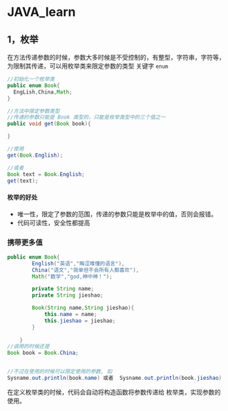 # JAVA_learn

## 1，枚举
在方法传递参数的时候，参数大多时候是不受控制的，有整型，字符串，字符等，为限制其传递，可以用枚举类来限定参数的类型
关键字 `enum`
```java
//初始化一个枚举类
public enum Book{
  EngLish,China,Math;
}

//方法中限定参数类型
//传递的参数只能是 Book 类型的，只能是枚举类型中的三个值之一
public void get(Book book){

}

//使用
get(Book.English);

//或者
Book text = Book.English;
get(text);

```

#### 枚举的好处
- 唯一性，限定了参数的范围，传递的参数只能是枚举中的值，否则会报错。
- 代码可读性，安全性都提高

### 携带更多值
```java
public enum Book{
        English("英语","晦涩难懂的语言"),
        China("语文","简单但不会所有人都喜欢"),
        Math("数学","god,神中神！");

        private String name;
        private String jieshao;

        Book(String name,String jieshao){
            this.name = name;
            this.jieshao = jieshao;
        }
       
    }
//调用的时候还是
Book book = Book.China;


//不过在使用的时候可以限定使用的参数, 如
Sysname.out.println(book.name) 或者  Sysname.out.println(book.jieshao)
```
在定义枚举类的时候，代码会自动将构造函数将参数传递给 枚举类，实现参数的使用。
